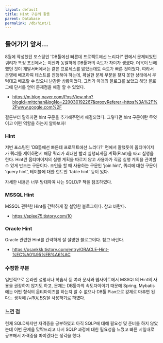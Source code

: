 ```yaml
---
layout: default
title: Hint 구문의 활용
parent: Database
permalink: /db/hint/1
---
```


## 들어가기 앞서...

8월에 작성했던 포스팅인 'DB툴에선 빠른데 프로젝트에선 느리다?' 편에서 문제되었던 쿼리가 특정 조건에서는 이전과 동일하게 DB툴과의 속도가 차이가 생겼다.
더욱이 난해했던 것이 개발서버에서는 같은 프로세스를 밣았는데도 속도가 빠른 것이었다.
따라서 운영에 배포하여 테스트를 진행해야 하는데, 확실한 문제 부분을 찾지 못한 상태에서 무턱대고 배포할 수 없으니 난감한 상황이었다.
그러가 아래의 블로그를 보았고 해당 블로그에 단서를 얻어 문제점을 해결 할 수 있었다.
 - https://m.blog.naver.com/PostView.nhn?blogId=mittchan&logNo=220030192267&proxyReferer=https%3A%2F%2Fwww.google.com%2F

결론부터 말하자면 hint 구문을 추가해주면서 해결되었다. 
그렇다면 hint 구문이란 무엇이고 어떤 역할을 하는지 알아보자!


### Hint

저번 포스팅인 'DB툴에선 빠른데 프로젝트에선 느리다?' 편에서 말했듯이 옵티마이저가 쿼리를 제어하면서 해당 쿼리가 최대한 빨리 실행되게끔 계획(Plan)을 짜고 실행을 한다.
Hint란 옵티머이저의 실행 계획을 따르지 않고 사용자가 직접 실행 계획을 관여할 수 있게 만드는 구문이다.
조인을 할 때 사용하는 구문인 'join hint', 쿼리에 대한 구문이 'query hint', 테이블에 대한 힌트인 'table hint' 등이 있다.

자세한 내용은 너무 방대하여 나는 SQLD/P 책을 참조하였다.


### MSSQL Hint

MSSQL 관련한 Hint를 간략하게 잘 설명한 블로그이다. 참고 바란다.
 - https://splee75.tistory.com/10


### Oracle Hint

Oracle 관련한 Hint를 간략하게 잘 설명한 블로그이다. 참고 바란다.
 - https://osankkk.tistory.com/entry/ORACLE-Hint-%EC%A0%95%EB%A6%AC


### 수정한 부분

일반적으로 온라인 설명서나 학습서 등 여러 문서와 웹사이트에서 MSSQL의 Hint의 사용을 권장하지 않기도 하고, 문제는 DB툴과의 속도차이이기 때문에 Spring, Mybatis에는 어떤 형식의 옵티마이즈를 하는지 알 수 없으나 DB툴 Plan으로 강제로 마추면 된다는 생각에 /*+RULES*/을 사용하기로 하였다.


### 느낀 점

현재 SQLD까지만 자격증을 공부하였고 아직 SQLP에 대해 필요성 및 준비를 하지 않았는데 이번 문제을 맞딱드리고 나서 SQLP 과정에 대한 필요성을 느꼈고 빠른 시일내로 공부해서 자격증을 따야겠다는 생각을 했다.
